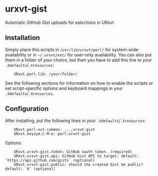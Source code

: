 # urxvt-gist
Automatic GitHub Gist uploads for selections in URxvt

## Installation
Simply place this scripts in `/usr/lib/urxvt/perl/` for system-wide availability
or in `~/.urxvt/ext/` for user-only availability. You can also put them in a
folder of your choice, but then you have to add this line to your
`.Xdefaults`/`.Xresources`:
```
    URxvt.perl-lib: /your/folder/
```

See the following sections for information on how to enable the scripts or set
script-specific options and keyboard mappings in your `.Xdefaults`/`.Xresources`.

## Configuration
After installing, put the following lines in your `.Xdefaults`/`.Xresources`:
```
    URxvt.perl-ext-common: ...,urxvt-gist
    URxvt.keysym.C-M-e: perl:urxvt-gist
```

Options:
```
    URxvt.urxvt-gist.token: GitHub oauth token. (required)
    URxvt.urxvt-gist.api: GitHub Gist API to target. default: `https://api.github.com/gists` (optional)
    URxvt.urxvt-gist.public: should the created Gist be public? default: `0` (optional)
```
